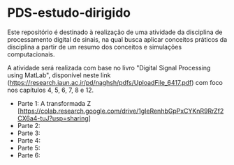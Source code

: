 # PDS-estudo-dirigido

Este repositório é destinado à realização de uma atividade da disciplina de processamento digital de sinais, na qual busca aplicar conceitos práticos da disciplina a partir de um resumo dos
conceitos e simulações computacionais.

A atividade será realizada com base no livro "Digital Signal Processing using MatLab", disponível neste link (https://research.iaun.ac.ir/pd/naghsh/pdfs/UploadFile_6417.pdf) com foco nos capítulos 4, 5, 6, 7, 8 e 12.

- Parte 1: A transformada Z [https://colab.research.google.com/drive/1gIeRenhbGpPxCYKnR9RrZf2CX6a4-tuJ?usp=sharing]
- Parte 2:
- Parte 3:
- Parte 4:
- Parte 5:
- Parte 6:
  
